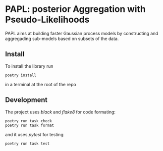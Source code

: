# PAPL: posterior Aggregation with Pseudo-Likelihoods

PAPL aims at building faster Gaussian process models by constructing and aggregading sub-models based on subsets of the data.

## Install
To install the library run
```
poetry install
```
in a terminal at the root of the repo

## Development
The project uses *black* and *flake8* for code formating:
```
poetry run task check
poetry run task format
```
and it uses *pytest* for testing
```
poetry run task test
```